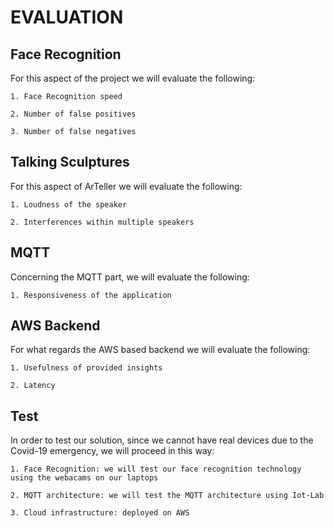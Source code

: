 # EVALUATION 

## Face Recognition
For this aspect of the project we will evaluate the following:
	
	1. Face Recognition speed

	2. Number of false positives

	3. Number of false negatives

## Talking Sculptures
For this aspect of ArTeller we will evaluate the following:

	1. Loudness of the speaker
	
	2. Interferences within multiple speakers
	
## MQTT
Concerning the MQTT part, we will evaluate the following:

	1. Responsiveness of the application
	
## AWS Backend
For what regards the AWS based backend we will evaluate the following:

	1. Usefulness of provided insights
	
	2. Latency

## Test
In order to test our solution, since we cannot have real devices due to the Covid-19 emergency, we will proceed in this way:

	1. Face Recognition: we will test our face recognition technology using the webacams on our laptops

	2. MQTT architecture: we will test the MQTT architecture using Iot-Lab

	3. Cloud infrastructure: deployed on AWS
